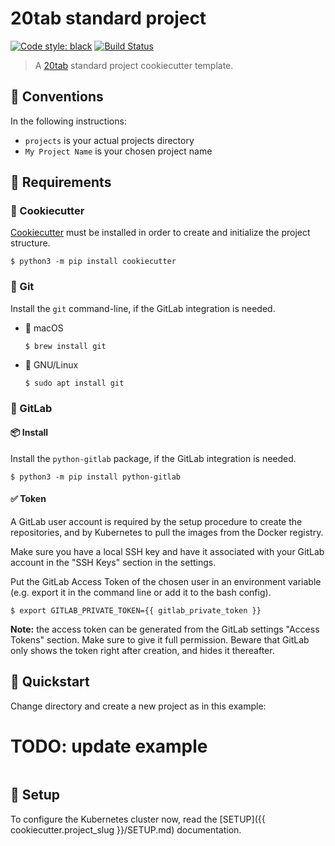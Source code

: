 # 20tab standard project

[![Code style: black](https://img.shields.io/badge/code%20style-black-000000.svg)](https://github.com/python/black)
[![Build Status](https://travis-ci.com/20tab/20tab-standard-project.svg?branch=main)](https://travis-ci.com/20tab/20tab-standard-project?branch=main)

> A [20tab](https://www.20tab.com/) standard project cookiecutter template.

## 📝 Conventions

In the following instructions:

-   `projects` is your actual projects directory
-   `My Project Name` is your chosen project name

## 🧩 Requirements

### 🍪 Cookiecutter

[Cookiecutter](https://cookiecutter.readthedocs.io) must be installed in order to create and initialize the project structure.

```console
$ python3 -m pip install cookiecutter
```

### 🔀 Git

Install the `git` command-line, if the GitLab integration is needed.

-   🍏 macOS

    ```console
    $ brew install git
    ```

-   🐧 GNU/Linux

    ```console
    $ sudo apt install git
    ```

### 🦝 GitLab

#### 📦 Install

Install the `python-gitlab` package, if the GitLab integration is needed.

```console
$ python3 -m pip install python-gitlab
```

#### ✅ Token

A GitLab user account is required by the setup procedure to create the repositories, and by Kubernetes to pull the images from the Docker registry.

Make sure you have a local SSH key and have it associated with your GitLab account in the "SSH Keys" section in the settings.

Put the GitLab Access Token of the chosen user in an environment variable (e.g. export it in the command line or add it to the bash config).

```console
$ export GITLAB_PRIVATE_TOKEN={{ gitlab_private_token }}
```

**Note:** the access token can be generated from the GitLab settings "Access Tokens"
section. Make sure to give it full permission. Beware that GitLab only shows the token right after creation, and hides it thereafter.

## 🚀️ Quickstart

Change directory and create a new project as in this example:

# TODO: update example

```console

```

## 🚚 Setup

To configure the Kubernetes cluster now, read the [SETUP]({{ cookiecutter.project_slug }}/SETUP.md) documentation.
